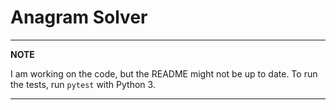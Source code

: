 # Anagram Solver

---

**NOTE**

I am working on the code, but the README might not be up to date. To run the tests, run `pytest` with Python 3.

---